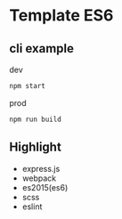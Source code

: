 # Template ES6

## cli example

dev

```sh
npm start
```

prod

```sh
npm run build
```

## Highlight

- express.js
- webpack
- es2015(es6)
- scss
- eslint
